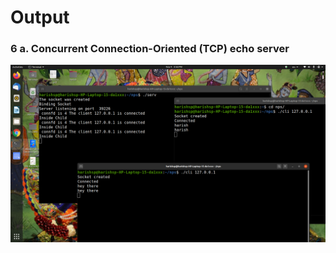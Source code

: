 # Output
### 6 a. Concurrent Connection-Oriented (TCP) echo server 
![](https://raw.githubusercontent.com/harishsanjaykumarpukale/NPS-LAB-PROGRAMS/main/6-prg/Screenshot%20from%202020-11-04%2015-56-03.png?token=ALCA4XDMJMPI4IH5LBQTKE27UKVEY)



